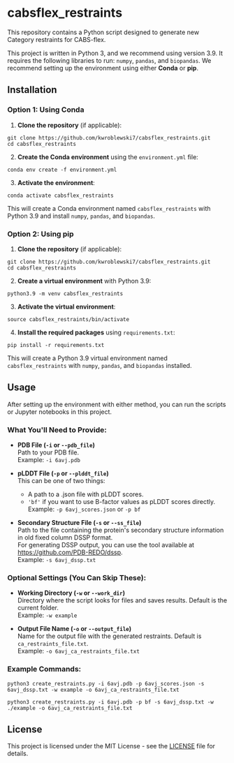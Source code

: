 # cabsflex_restraints
This repository contains a Python script designed to generate new Category restraints for CABS-flex.

This project is written in Python 3, and we recommend using version 3.9. It requires the following libraries to run: `numpy`, `pandas`, and `biopandas`. We recommend setting up the environment using either **Conda** or **pip**.

## Installation

### Option 1: Using Conda

1. **Clone the repository** (if applicable):
```
git clone https://github.com/kwroblewski7/cabsflex_restraints.git
cd cabsflex_restraints
```

2. **Create the Conda environment** using the `environment.yml` file:
```
conda env create -f environment.yml
```

3. **Activate the environment**:
```
conda activate cabsflex_restraints
```

This will create a Conda environment named `cabsflex_restraints` with Python 3.9 and install `numpy`, `pandas`, and `biopandas`.

### Option 2: Using pip

1. **Clone the repository** (if applicable):
```
git clone https://github.com/kwroblewski7/cabsflex_restraints.git
cd cabsflex_restraints
```

2. **Create a virtual environment** with Python 3.9:
```
python3.9 -m venv cabsflex_restraints
```

3. **Activate the virtual environment**:

```
source cabsflex_restraints/bin/activate
```

4. **Install the required packages** using `requirements.txt`:
```
pip install -r requirements.txt
```

This will create a Python 3.9 virtual environment named `cabsflex_restraints` with `numpy`, `pandas`, and `biopandas` installed.

## Usage

After setting up the environment with either method, you can run the scripts or Jupyter notebooks in this project.

### What You'll Need to Provide:
- **PDB File (`-i` or `--pdb_file`)**  
  Path to your PDB file.<br>
  Example: `-i 6avj.pdb`

- **pLDDT File (`-p` or `--plddt_file`)**  
  This can be one of two things:
    - A path to a .json file with pLDDT scores.
    - `'bf'` if you want to use B-factor values as pLDDT scores directly.  
    Example: `-p 6avj_scores.json` or `-p bf`

- **Secondary Structure File (`-s` or `--ss_file`)**  
  Path to the file containing the protein's secondary structure information in old fixed column DSSP format.<br>
  For generating DSSP output, you can use the tool available at https://github.com/PDB-REDO/dssp. <br>
  Example: `-s 6avj_dssp.txt`

### Optional Settings (You Can Skip These):
- **Working Directory (`-w` or `--work_dir`)**  
  Directory where the script looks for files and saves results. Default is the current folder.<br>
  Example: `-w example`

- **Output File Name (`-o` or `--output_file`)**  
  Name for the output file with the generated restraints. Default is `ca_restraints_file.txt`.<br>
  Example: `-o 6avj_ca_restraints_file.txt`

### Example Commands:
``` 
python3 create_restraints.py -i 6avj.pdb -p 6avj_scores.json -s 6avj_dssp.txt -w example -o 6avj_ca_restraints_file.txt
```
``` 
python3 create_restraints.py -i 6avj.pdb -p bf -s 6avj_dssp.txt -w ./example -o 6avj_ca_restraints_file.txt
```
## License

This project is licensed under the MIT License - see the [LICENSE](LICENSE) file for details.
